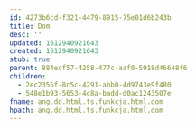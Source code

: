 ```yaml
---
id: 4273b6cd-f321-4479-8915-75e01d6b243b
title: Dom
desc: ''
updated: 1612940921643
created: 1612940921643
stub: true
parent: 884ecf57-4258-477c-aaf0-5918d46648f6
children:
  - 2ec2355f-8c5c-4291-abb0-4d9743e9f480
  - 548e1b93-5653-4c8a-badd-d0ac1243507e
fname: ang.dd.html.ts.funkcja.html.dom
hpath: ang.dd.html.ts.funkcja.html.dom
---
```



